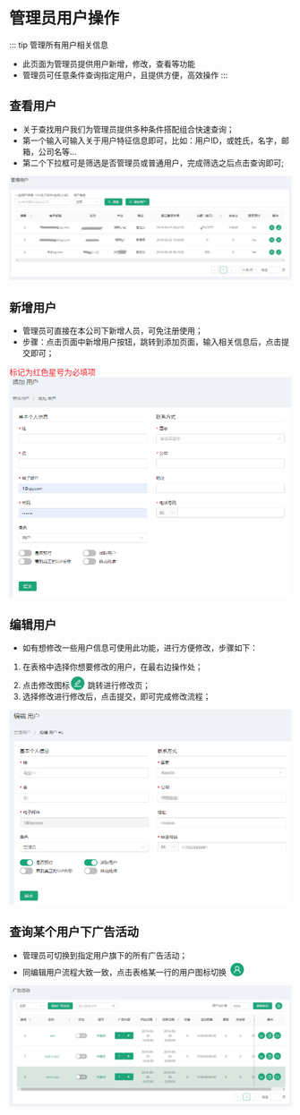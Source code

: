 # 管理员用户操作 #
::: tip 管理所有用户相关信息
* 此页面为管理员提供用户新增，修改，查看等功能
* 管理员可任意条件查询指定用户，且提供方便，高效操作
:::

## 查看用户
* 关于查找用户我们为管理员提供多种条件搭配组合快速查询；
* 第一个输入可输入关于用户特征信息即可，比如：用户ID，或姓氏，名字，邮箱，公司名等...
* 第二个下拉框可是筛选是否管理员或普通用户，完成筛选之后点击查询即可;

![查询用户](./img/GR/AU.png "查询用户")

## 新增用户
* 管理员可直接在本公司下新增人员，可免注册使用；
* 步骤：点击页面中新增用户按钮，跳转到添加页面，输入相关信息后，点击提交即可；

<font color=#f5222d>标记为红色星号为必填项</font>
![新增用户](./img/GR/AU2.png "新增用户")

## 编辑用户
* 如有想修改一些用户信息可使用此功能，进行方便修改，步骤如下：
1. 在表格中选择你想要修改的用户，在最右边操作处；
2. 点击修改图标<img src="./img/GR/AU3.png" style="margin-bottom: -5px;"/> 跳转进行修改页；
3. 选择修改进行修改后，点击提交，即可完成修改流程；

![修改用户](./img/GR/AU4.png "修改用户")

## 查询某个用户下广告活动
* 管理员可切换到指定用户旗下的所有广告活动；
* 同编辑用户流程大致一致，点击表格某一行的用户图标切换 <img src="./img/GR/AU5.png" style="margin-bottom: -5px;">

![跳转广告活动](./img/GR/AU6.png "跳转广告活动")
